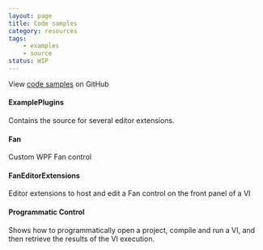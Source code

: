 ```yaml
---
layout: page
title: Code samples
category: resources
tags:
    - examples
    - source
status: WIP
---
```


View [code samples](https://github.com/ni/nidevlabs) on GitHub


#### ExamplePlugins
Contains the source for several editor extensions.

#### Fan

Custom WPF Fan control

#### FanEditorExtensions

Editor extensions to host and edit a Fan control on the front panel of a VI

#### Programmatic Control

Shows how to programmatically open a project, compile and run a VI, and then retrieve the results of the VI execution.